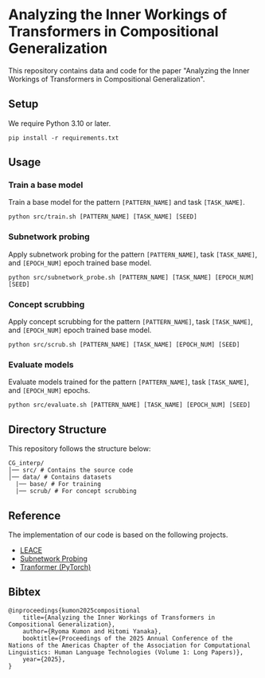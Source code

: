 # Analyzing the Inner Workings of Transformers in Compositional Generalization
This repository contains data and code for the paper "Analyzing the Inner Workings of Transformers in Compositional Generalization".

## Setup
We require Python 3.10 or later.
```
pip install -r requirements.txt
```
## Usage
### Train a base model
Train a base model for the pattern `[PATTERN_NAME]` and task `[TASK_NAME]`.
```
python src/train.sh [PATTERN_NAME] [TASK_NAME] [SEED]
```
### Subnetwork probing
Apply subnetwork probing for the pattern `[PATTERN_NAME]`, task `[TASK_NAME]`, and `[EPOCH_NUM]` epoch trained base model.
```
python src/subnetwork_probe.sh [PATTERN_NAME] [TASK_NAME] [EPOCH_NUM] [SEED]
```
### Concept scrubbing
Apply concept scrubbing for the pattern `[PATTERN_NAME]`, task `[TASK_NAME]`, and `[EPOCH_NUM]` epoch trained base model.
```
python src/scrub.sh [PATTERN_NAME] [TASK_NAME] [EPOCH_NUM] [SEED]
```
### Evaluate models
Evaluate models trained for the pattern `[PATTERN_NAME]`, task `[TASK_NAME]`, and `[EPOCH_NUM]` epochs.
```
python src/evaluate.sh [PATTERN_NAME] [TASK_NAME] [EPOCH_NUM] [SEED]
```
## Directory Structure
This repository follows the structure below:
```
CG_interp/
│── src/ # Contains the source code
│── data/ # Contains datasets
  |── base/ # For training
  |── scrub/ # For concept scrubbing
```

## Reference
The implementation of our code is based on the following projects.
- [LEACE](https://github.com/EleutherAI/concept-erasure)
- [Subnetwork Probing](https://github.com/stevenxcao/subnetwork-probing)
- [Tranformer (PyTorch)](https://github.com/pytorch/examples/tree/main/language_translation)

## Bibtex
```
@inproceedings{kumon2025compositional
    title={Analyzing the Inner Workings of Transformers in Compositional Generalization},
    author={Ryoma Kumon and Hitomi Yanaka},
    booktitle={Proceedings of the 2025 Annual Conference of the Nations of the Americas Chapter of the Association for Computational Linguistics: Human Language Technologies (Volume 1: Long Papers)},
    year={2025},
}
```
